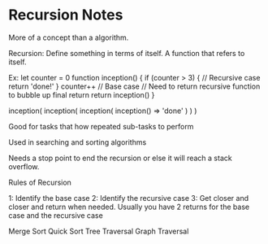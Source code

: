 # Recursion Notes

More of a concept than a algorithm.

Recursion: Define something in terms of itself. A function that refers to itself.


Ex:
let counter = 0
function inception() {
  if (counter > 3) { // Recursive case
    return 'done!'
  }
  counter++ // Base case
  // Need to return recursive function to bubble up final return
  return inception()
}

inception(
  inception(
    inception(
      inception() => 'done'
    )
  )
)

Good for tasks that how repeated sub-tasks to perform

Used in searching and sorting algorithms

Needs a stop point to end the recursion or else it will reach a stack overflow.

Rules of Recursion

1: Identify the base case
2: Identify the recursive case
3: Get closer and closer and return when needed. Usually you have 2 returns for the base case and the recursive case

Merge Sort
Quick Sort
Tree Traversal
Graph Traversal